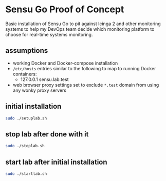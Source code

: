 # Sensu Go Proof of Concept

Basic installation of Sensu Go to pit against Icinga 2 and other monitoring systems to help my DevOps team decide which monitoring platform to choose for real-time systems monitoring. 

## assumptions
- working Docker and Docker-compose installation
- `/etc/hosts` entries similar to the following to map to running Docker containers:
    - 127.0.0.1 sensu.lab.test
- web browser proxy settings set to exclude `*.test` domain from using any wonky proxy servers

## initial installation
```bash
sudo ./setuplab.sh
```

## stop lab after done with it
```bash
sudo ./stoplab.sh
```

## start lab after initial installation
```bash
sudo ./startlab.sh
```
